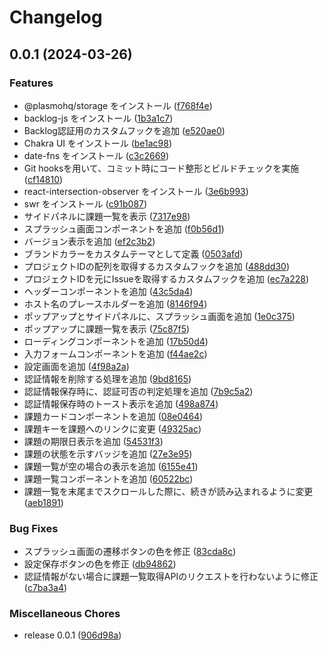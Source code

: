 # Changelog

## 0.0.1 (2024-03-26)


### Features

* @plasmohq/storage をインストール ([f768f4e](https://github.com/ryohidaka/sidepanel-for-backlog/commit/f768f4e62ff73e3839fb38e85ce722a7e06084bf))
* backlog-js をインストール ([1b3a1c7](https://github.com/ryohidaka/sidepanel-for-backlog/commit/1b3a1c7e98e71f33551685bb4b1f2347a07d431b))
* Backlog認証用のカスタムフックを追加 ([e520ae0](https://github.com/ryohidaka/sidepanel-for-backlog/commit/e520ae03c4f414601fdc469a5384e790e658aad4))
* Chakra UI をインストール ([be1ac98](https://github.com/ryohidaka/sidepanel-for-backlog/commit/be1ac980ab90066736f1f017210b380641457d2a))
* date-fns をインストール ([c3c2669](https://github.com/ryohidaka/sidepanel-for-backlog/commit/c3c2669c280b6c5a041877b152c125a88875d621))
* Git hooksを用いて、コミット時にコード整形とビルドチェックを実施 ([cf14810](https://github.com/ryohidaka/sidepanel-for-backlog/commit/cf1481003d7b762b368367190ffd49fe73717922))
* react-intersection-observer をインストール ([3e6b993](https://github.com/ryohidaka/sidepanel-for-backlog/commit/3e6b99328be2971ddefd50041589784495e117e0))
* swr をインストール ([c91b087](https://github.com/ryohidaka/sidepanel-for-backlog/commit/c91b08744669367084978eaaa0b00cb15d77bc34))
* サイドパネルに課題一覧を表示 ([7317e98](https://github.com/ryohidaka/sidepanel-for-backlog/commit/7317e98fd1307bd71cca2cbed7710f71a1cd7b40))
* スプラッシュ画面コンポーネントを追加 ([f0b56d1](https://github.com/ryohidaka/sidepanel-for-backlog/commit/f0b56d1b49e1ebe4d1afc92962161b4c574363c1))
* バージョン表示を追加 ([ef2c3b2](https://github.com/ryohidaka/sidepanel-for-backlog/commit/ef2c3b2e785182006e79306f48320a932bb60cac))
* ブランドカラーをカスタムテーマとして定義 ([0503afd](https://github.com/ryohidaka/sidepanel-for-backlog/commit/0503afde72ce5fc8f0131a1d810f378ea1780e81))
* プロジェクトIDの配列を取得するカスタムフックを追加 ([488dd30](https://github.com/ryohidaka/sidepanel-for-backlog/commit/488dd30f2e55242b65d2b311e5671766df667236))
* プロジェクトIDを元にIssueを取得するカスタムフックを追加 ([ec7a228](https://github.com/ryohidaka/sidepanel-for-backlog/commit/ec7a228ea54bd13458b72aa3d6d3563d3eb251d8))
* ヘッダーコンポーネントを追加 ([43c5da4](https://github.com/ryohidaka/sidepanel-for-backlog/commit/43c5da442811cec6f359c9bd8342b06dd748449e))
* ホスト名のプレースホルダーを追加 ([8146f94](https://github.com/ryohidaka/sidepanel-for-backlog/commit/8146f948e0963977c93cb843d9072f0cd823b5c7))
* ポップアップとサイドパネルに、スプラッシュ画面を追加 ([1e0c375](https://github.com/ryohidaka/sidepanel-for-backlog/commit/1e0c375a28f0437017bcb2f1e67ff8aa68ab191e))
* ポップアップに課題一覧を表示 ([75c87f5](https://github.com/ryohidaka/sidepanel-for-backlog/commit/75c87f5066e784fad0562b915127fb3ad80f0c96))
* ローディングコンポーネントを追加 ([17b50d4](https://github.com/ryohidaka/sidepanel-for-backlog/commit/17b50d4c3ab711fc43f7c52457b79bdf7e266341))
* 入力フォームコンポーネントを追加 ([f44ae2c](https://github.com/ryohidaka/sidepanel-for-backlog/commit/f44ae2c4f97a2710a6efc52abf45354cc2fd4ac5))
* 設定画面を追加 ([4f98a2a](https://github.com/ryohidaka/sidepanel-for-backlog/commit/4f98a2accf29aa865412b4d8d1ba1ee2d40b45e3))
* 認証情報を削除する処理を追加 ([9bd8165](https://github.com/ryohidaka/sidepanel-for-backlog/commit/9bd816536806a3e7c08e61fda1dc577a754eb3d4))
* 認証情報保存時に、認証可否の判定処理を追加 ([7b9c5a2](https://github.com/ryohidaka/sidepanel-for-backlog/commit/7b9c5a290b0f03582abc362f735667011157f82e))
* 認証情報保存時のトースト表示を追加 ([498a874](https://github.com/ryohidaka/sidepanel-for-backlog/commit/498a874efc7856c0131d4b2a7a37857264312850))
* 課題カードコンポーネントを追加 ([08e0464](https://github.com/ryohidaka/sidepanel-for-backlog/commit/08e0464c2e7193526fb771928bb2217832dbdb82))
* 課題キーを課題へのリンクに変更 ([49325ac](https://github.com/ryohidaka/sidepanel-for-backlog/commit/49325ac356e667d9401781b83c6b0e1543cd0b09))
* 課題の期限日表示を追加 ([54531f3](https://github.com/ryohidaka/sidepanel-for-backlog/commit/54531f3869477b0194fa086a42adc4d0f97b70af))
* 課題の状態を示すバッジを追加 ([27e3e95](https://github.com/ryohidaka/sidepanel-for-backlog/commit/27e3e95df3c41117cbbccff41d56f24407641c56))
* 課題一覧が空の場合の表示を追加 ([6155e41](https://github.com/ryohidaka/sidepanel-for-backlog/commit/6155e41f182d6db714cce23b485084c29397323e))
* 課題一覧コンポーネントを追加 ([60522bc](https://github.com/ryohidaka/sidepanel-for-backlog/commit/60522bca0a80028bf449e0b9d0b98dde531fed76))
* 課題一覧を末尾までスクロールした際に、続きが読み込まれるように変更 ([aeb1891](https://github.com/ryohidaka/sidepanel-for-backlog/commit/aeb1891e69462966b0d59d1031e3960a246767c0))


### Bug Fixes

* スプラッシュ画面の遷移ボタンの色を修正 ([83cda8c](https://github.com/ryohidaka/sidepanel-for-backlog/commit/83cda8c455ed9174a5b60336393cdb695ba390d6))
* 設定保存ボタンの色を修正 ([db94862](https://github.com/ryohidaka/sidepanel-for-backlog/commit/db9486286bb2da8bbdb83bf638709c1a711e2c44))
* 認証情報がない場合に課題一覧取得APIのリクエストを行わないように修正 ([c7ba3a4](https://github.com/ryohidaka/sidepanel-for-backlog/commit/c7ba3a402ecfadd80d0c7e0569d1f6b9c71f183f))


### Miscellaneous Chores

* release 0.0.1 ([906d98a](https://github.com/ryohidaka/sidepanel-for-backlog/commit/906d98a7b36031de20c0e073496400bcd5df145e))
